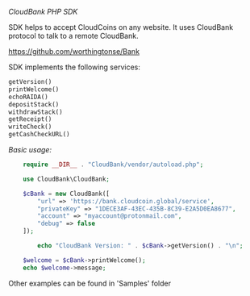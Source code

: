 *CloudBank PHP SDK*

SDK helps to accept CloudCoins on any website. It uses CloudBank protocol to talk to a remote CloudBank.

https://github.com/worthingtonse/Bank


SDK implements the following services:

```php
getVersion()
printWelcome()
echoRAIDA()
depositStack()
withdrawStack()
getReceipt()
writeCheck()
getCashCheckURL()
```


*Basic usage:*

```php
	require __DIR__ . "CloudBank/vendor/autoload.php";

	use CloudBank\CloudBank;

	$cBank = new CloudBank([
		"url" => 'https://bank.cloudcoin.global/service',
		"privateKey" => "1DECE3AF-43EC-435B-8C39-E2A5D0EA8677",
		"account" => "myaccount@protonmail.com",
		"debug" => false
	]);

        echo "CloudBank Version: " . $cBank->getVersion() . "\n";

	$welcome = $cBank->printWelcome();
	echo $welcome->message;
```

Other examples can be found in 'Samples' folder

